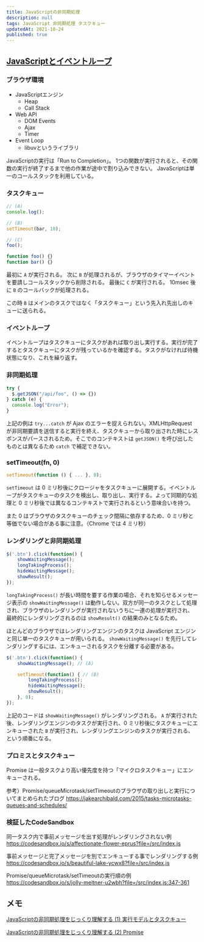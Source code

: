 ```yaml
---
title: JavaScriptの非同期処理
description: null
tags: JavaScript 非同期処理 タスクキュー
updatedAt: 2021-10-24
published: true
---
```


## [JavaScriptとイベントループ](https://meetup-jp.toast.com/896)

### ブラウザ環境

- JavaScriptエンジン
  - Heap
  - Call Stack
- Web API
  - DOM Events
  - Ajax
  - Timer
- Event Loop
  - libuvというライブラリ

JavaScriptの実行は「Run to Completion」。
1つの関数が実行されると、その関数の実行が終了するまで他の作業が途中で割り込みできない。
JavaScriptは単一のコールスタックを利用している。

### タスクキュー

```ts
// (A)
console.log();

// (B)
setTimeout(bar, 10);

// (C)
foo();

function foo() {}
function bar() {}
```

最初に `A` が実行される。
次に `B` が処理されるが、ブラウザのタイマーイベントを要請しコールスタックから削除される。
最後に `C` が実行される。
10msec 後に `B` のコールバックが処理される。

この時 `B` はメインのタスクではなく「タスクキュー」という先入れ先出しのキューに送られる。

### イベントループ

イベントループはタスクキューにタスクがあれば取り出し実行する。実行が完了するとタスクキューにタスクが残っているかを確認する。タスクがなければ待機状態になり、これを繰り返す。

### 非同期処理

```ts
try {
  $.getJSON("/api/foo", () => {})
} catch (e) {
  console.log("Error");
}
```

上記の例は `try...catch` が Ajax のエラーを捉えられない。XMLHttpRequest が非同期要請を送信すると実行を終え、タスクキューから取り出された時にレスポンスがパースされるため。そこでのコンテキストは `getJSON()` を呼び出したものとは異なるため `catch` で補足できない。

### setTimeout(fn, 0)

```ts
setTimeout(function () { ... }, 0);
```

`setTimeout` は 0 ミリ秒後にクロージャをタスクキューに展開する。イベントループがタスクキューのタスクを検出し、取り出し、実行する。よって同期的な処理と 0 ミリ秒後では異なるコンテキストで実行されるという意味合いを持つ。

また 0 はブラウザのタスクキューのチェック間隔に依存するため、0 ミリ秒と等価でない場合がある事に注意。（Chrome では 4 ミリ秒）


### レンダリングと非同期処理

```ts
$('.btn').click(function() {
    showWaitingMessage();
    longTakingProcess();
    hideWaitingMessage();
    showResult();
});
```

`longTakingProcess()` が長い時間を要する作業の場合、それを知らせるメッセージ表示の `showWaitingMessage()` は動作しない。双方が同一のタスクとして処理され、ブラウザのレンダリングが実行されないうちに一連の処理が実行され、最終的にレンダリングされるのは `showResult()` の結果のみとなるため。

ほとんどのブラウザではレンダリングエンジンのタスクは JavaScript エンジンと同じ単一のタスクキューが用いられる。 `showWaitingMessage()` を先行してレンダリングするには、エンキューされるタスクを分離する必要がある。

```ts
$('.btn').click(function() {
    showWaitingMessage(); // (A)

    setTimeout(function() { // (B)
        longTakingProcess();
        hideWaitingMessage();
        showResult();
    }, 0);
});
```

上記のコードは `showWaitingMessage()` がレンダリングされる。 `A` が実行された後、レンダリングエンジンのタスクが実行され、0 ミリ秒後にタスクキューにエンキューされた `B` が実行され、レンダリングエンジンのタスクが実行される、という順番になる。

### プロミスとタスクキュー

Promise は一般タスクより高い優先度を持つ「マイクロタスクキュー」にエンキューされる。

参考）Promise/queueMicrotask/setTimeoutのブラウザの取り出しと実行についてまとめられたブログ
https://jakearchibald.com/2015/tasks-microtasks-queues-and-schedules/

### 検証したCodeSandbox

同一タスク内で事前メッセージを出す処理がレンダリングされない例
https://codesandbox.io/s/affectionate-flower-eprus?file=/src/index.js

事前メッセージと完了メッセージを別でエンキューする事でレンダリングする例
https://codesandbox.io/s/beautiful-lake-ycwx8?file=/src/index.js

Promise/queueMicrotask/setTimeoutの実行順の例
https://codesandbox.io/s/jolly-meitner-u2wbh?file=/src/index.js:347-361

## メモ

[JavaScriptの非同期処理をじっくり理解する \(1\) 実行モデルとタスクキュー](https://zenn.dev/qnighy/articles/345aa9cae02d9d)

[JavaScriptの非同期処理をじっくり理解する \(2\) Promise](https://zenn.dev/qnighy/articles/0aa6ec47248d80)
